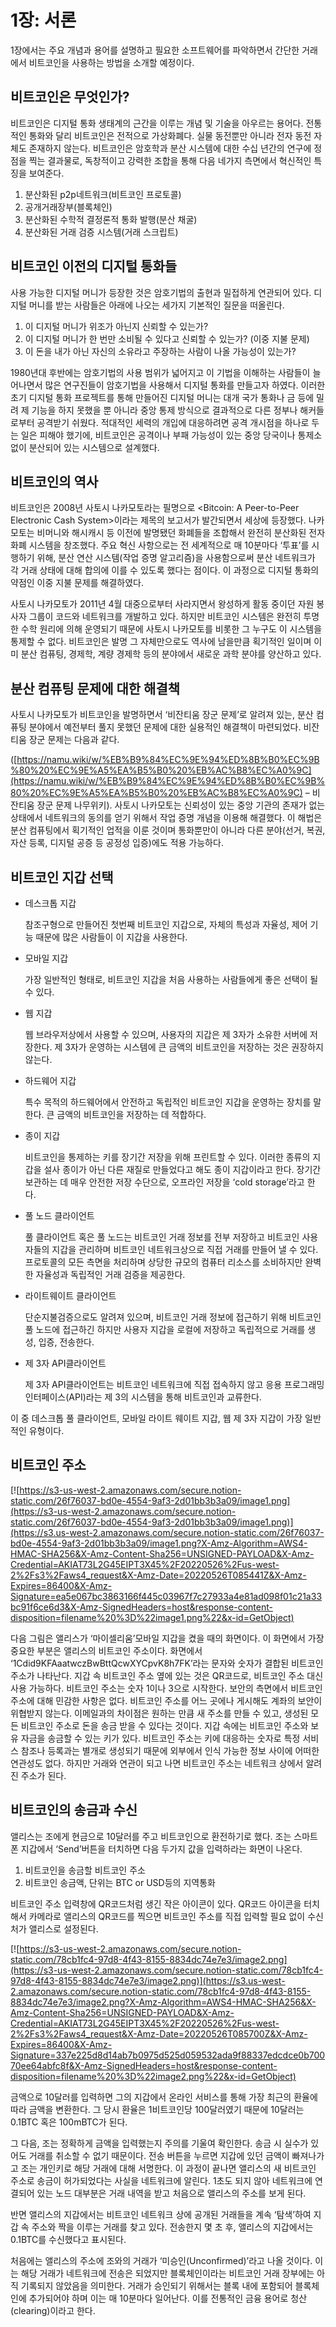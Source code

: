 # 1장: 서론

1장에서는 주요 개념과 용어를 설명하고 필요한 소프트웨어를 파악하면서 간단한 거래에서 비트코인을 사용하는 방법을 소개할 예정이다.

## **비트코인은 무엇인가?**

비트코인은 디지털 통화 생태계의 근간을 이루는 개념 및 기술을 아우르는 용어다. 전통적인 통화와 달리 비트코인은 전적으로 가상화폐다. 실물 동전뿐만 아니라 전자 동전 자체도 존재하지 않는다. 비트코인은 암호학과 분산 시스템에 대한 수십 년간의 연구에 정점을 찍는 결과물로, 독창적이고 강력한 조합을 통해 다음 네가지 측면에서 혁신적인 특징을 보여준다.

1. 분산화된 p2p네트워크(비트코인 프로토콜)
2. 공개거래장부(블록체인)
3. 분산화된 수학적 결정론적 통화 발행(분산 채굴)
4. 분산화된 거래 검증 시스템(거래 스크립트)

## **비트코인 이전의 디지털 통화들**

사용 가능한 디지털 머니가 등장한 것은 암호기법의 출현과 밀접하게 연관되어 있다. 디지털 머니를 받는 사람들은 아래에 나오는 세가지 기본적인 질문을 떠올린다.

1. 이 디지털 머니가 위조가 아닌지 신뢰할 수 있는가?
2. 이 디지털 머니가 한 번만 소비될 수 있다고 신뢰할 수 있는가? (이중 지불 문제)
3. 이 돈을 내가 아닌 자신의 소유라고 주장하는 사람이 나올 가능성이 있는가?

1980년대 후반에는 암호기법의 사용 범위가 넓어지고 이 기법을 이해하는 사람들이 늘어나면서 많은 연구진들이 암호기법을 사용해서 디지털 통화를 만들고자 하였다. 이러한 초기 디지털 통화 프로젝트를 통해 만들어진 디지털 머니는 대개 국가 통화나 금 등에 밀려 제 기능을 하지 못했을 뿐 아니라 중앙 통제 방식으로 결과적으로 다른 정부나 해커들로부터 공격받기 쉬웠다. 적대적인 세력의 개입에 대응하려면 공격 개시점을 하나로 두는 일은 피해야 했기에, 비트코인은 공격이나 부패 가능성이 있는 중앙 당국이나 통제소 없이 분산되어 있는 시스템으로 설계했다.

## **비트코인의 역사**

비트코인은 2008년 사토시 나카모토라는 필명으로 <Bitcoin: A Peer-to-Peer Electronic Cash System>이라는 제목의 보고서가 발간되면서 세상에 등장했다. 나카모토는 비머니와 해시캐시 등 이전에 발명됐던 화폐들을 조합해서 완전히 분산화된 전자화폐 시스템을 창조했다. 주요 혁신 사항으로는 전 세계적으로 매 10분마다 ‘투표’를 시행하기 위해, 분산 연산 시스템(작업 증명 알고리즘)을 사용함으로써 분산 네트워크가 각 거래 상태에 대해 합의에 이를 수 있도록 했다는 점이다. 이 과정으로 디지털 통화의 약점인 이중 지불 문제를 해결하였다.

사토시 나카모토가 2011년 4월 대중으로부터 사라지면서 왕성하게 활동 중이던 자원 봉사자 그룹이 코드와 네트워크를 개발하고 있다. 하지만 비트코인 시스템은 완전히 투명한 수학 원리에 의해 운영되기 때문에 사토시 나카모토를 비롯한 그 누구도 이 시스템을 통제할 수 없다. 비트코인은 발명 그 자체만으로도 역사에 남을만큼 획기적인 일이며 이미 분산 컴퓨팅, 경제학, 계량 경제학 등의 분야에서 새로운 과학 분야를 양산하고 있다.

## **분산 컴퓨팅 문제에 대한 해결책**

사토시 나카모토가 비트코인을 발명하면서 ‘비잔티움 장군 문제’로 알려져 있는, 분산 컴퓨팅 분야에서 예전부터 풀지 못했던 문제에 대한 실용적인 해결책이 마련되었다. 비잔티움 장군 문제는 다음과 같다.

([https://namu.wiki/w/%EB%B9%84%EC%9E%94%ED%8B%B0%EC%9B%80%20%EC%9E%A5%EA%B5%B0%20%EB%AC%B8%EC%A0%9C](https://namu.wiki/w/%EB%B9%84%EC%9E%94%ED%8B%B0%EC%9B%80%20%EC%9E%A5%EA%B5%B0%20%EB%AC%B8%EC%A0%9C) – 비잔티움 장군 문제 나무위키). 사토시 나카모토는 신뢰성이 있는 중앙 기관의 존재가 없는 상태에서 네트워크의 동의를 얻기 위해서 작업 증명 개념을 이용해 해결했다. 이 해법은 분산 컴퓨팅에서 획기적인 업적을 이룬 것이며 통화뿐만이 아니라 다른 분야(선거, 복권, 자산 등록, 디지털 공증 등 공정성 입증)에도 적용 가능하다.

## **비트코인 지갑 선택**

- 데스크톱 지갑
    
    참조구형으로 만들어진 첫번째 비트코인 지갑으로, 자체의 특성과 자율성, 제어 기능 때문에 많은 사람들이 이 지갑을 사용한다.
    
- 모바일 지갑
    
    가장 일반적인 형태로, 비트코인 지갑을 처음 사용하는 사람들에게 좋은 선택이 될 수 있다.
    
- 웹 지갑
    
    웹 브라우저상에서 사용할 수 있으며, 사용자의 지갑은 제 3자가 소유한 서버에 저장한다. 제 3자가 운영하는 시스템에 큰 금액의 비트코인을 저장하는 것은 권장하지 않는다.
    
- 하드웨어 지갑
    
    특수 목적의 하드웨어에서 안전하고 독립적인 비트코인 지갑을 운영하는 장치를 말한다. 큰 금액의 비트코인을 저장하는 데 적합하다.
    
- 종이 지갑
    
    비트코인을 통제하는 키를 장기간 저장을 위해 프린트할 수 있다. 이러한 종류의 지갑을 설사 종이가 아닌 다른 재질로 만들었다고 해도 종이 지갑이라고 한다. 장기간 보관하는 데 매우 안전한 저장 수단으로, 오프라인 저장을 ‘cold storage’라고 한다.
    
- 풀 노드 클라이언트
    
    풀 클라이언트 혹은 풀 노드는 비트코인 거래 정보를 전부 저장하고 비트코인 사용자들의 지갑을 관리하며 비트코인 네트워크상으로 직접 거래를 만들어 낼 수 있다. 프로토콜의 모든 측면을 처리하며 상당한 규모의 컴퓨터 리소스를 소비하지만 완벽한 자율성과 독립적인 거래 검증을 제공한다.
    
- 라이트웨이트 클라이언트
    
    단순지불검증으로도 알려져 있으며, 비트코인 거래 정보에 접근하기 위해 비트코인 풀 노드에 접근하긴 하지만 사용자 지갑을 로컬에 저장하고 독립적으로 거래를 생성, 입증, 전송한다.
    
- 제 3자 API클라이언트
    
    제 3자 API클라이언트는 비트코인 네트워크에 직접 접속하지 않고 응용 프로그래밍 인터페이스(API)라는 제 3의 시스템을 통해 비트코인과 교류한다.
    

이 중 데스크톱 풀 클라이언트, 모바일 라이트 웨이트 지갑, 웹 제 3자 지갑이 가장 일반적인 유형이다.

## **비트코인 주소**

[![https://s3-us-west-2.amazonaws.com/secure.notion-static.com/26f76037-bd0e-4554-9af3-2d01bb3b3a09/image1.png](https://s3-us-west-2.amazonaws.com/secure.notion-static.com/26f76037-bd0e-4554-9af3-2d01bb3b3a09/image1.png)](https://s3.us-west-2.amazonaws.com/secure.notion-static.com/26f76037-bd0e-4554-9af3-2d01bb3b3a09/image1.png?X-Amz-Algorithm=AWS4-HMAC-SHA256&X-Amz-Content-Sha256=UNSIGNED-PAYLOAD&X-Amz-Credential=AKIAT73L2G45EIPT3X45%2F20220526%2Fus-west-2%2Fs3%2Faws4_request&X-Amz-Date=20220526T085441Z&X-Amz-Expires=86400&X-Amz-Signature=ea5e067bc3863166f445c03967f7c27933a4e81ad098f01c21a33bc91f6ce6d3&X-Amz-SignedHeaders=host&response-content-disposition=filename%20%3D%22image1.png%22&x-id=GetObject)

다음 그림은 앨리스가 ‘마이셀리움’모바일 지갑을 켰을 때의 화면이다. 이 화면에서 가장 중요한 부분은 앨리스의 비트코인 주소이다. 화면에서 ‘1Cdid9KFAaatwczBwBttQcwXYCpvK8h7FK’라는 문자와 숫자가 결합된 비트코인 주소가 나타난다. 지갑 속 비트코인 주소 옆에 있는 것은 QR코드로, 비트코인 주소 대신 사용 가능하다. 비트코인 주소는 숫자 1이나 3으로 시작한다. 보안의 측면에서 비트코인 주소에 대해 민감한 사항은 없다. 비트코인 주소를 어느 곳에나 게시해도 계좌의 보안이 위협받지 않는다. 이메일과의 차이점은 원하는 만큼 새 주소를 만들 수 있고, 생성된 모든 비트코인 주소로 돈을 송금 받을 수 있다는 것이다. 지갑 속에는 비트코인 주소와 보유 자금을 송금할 수 있는 키가 있다. 비트코인 주소는 키에 대응하는 숫자로 특정 서비스 참조나 등록과는 별개로 생성되기 때문에 외부에서 인식 가능한 정보 사이에 어떠한 연관성도 없다. 하지만 거래와 연관이 되고 나면 비트코인 주소는 네트워크 상에서 알려진 주소가 된다.

## **비트코인의 송금과 수신**

앨리스는 조에게 현금으로 10달러를 주고 비트코인으로 환전하기로 했다. 조는 스마트폰 지갑에서 ‘Send’버튼을 터치하면 다음 두가지 값을 입력하라는 화면이 나온다.

1. 비트코인을 송금할 비트코인 주소
2. 비트코인 송금액, 단위는 BTC or USD등의 지역통화

비트코인 주소 입력창에 QR코드처럼 생긴 작은 아이콘이 있다. QR코드 아이콘을 터치해서 카메라로 앨리스의 QR코드를 찍으면 비트코인 주소를 직접 입력할 필요 없이 수신처가 앨리스로 설정된다.

[![https://s3-us-west-2.amazonaws.com/secure.notion-static.com/78cb1fc4-97d8-4f43-8155-8834dc74e7e3/image2.png](https://s3-us-west-2.amazonaws.com/secure.notion-static.com/78cb1fc4-97d8-4f43-8155-8834dc74e7e3/image2.png)](https://s3.us-west-2.amazonaws.com/secure.notion-static.com/78cb1fc4-97d8-4f43-8155-8834dc74e7e3/image2.png?X-Amz-Algorithm=AWS4-HMAC-SHA256&X-Amz-Content-Sha256=UNSIGNED-PAYLOAD&X-Amz-Credential=AKIAT73L2G45EIPT3X45%2F20220526%2Fus-west-2%2Fs3%2Faws4_request&X-Amz-Date=20220526T085700Z&X-Amz-Expires=86400&X-Amz-Signature=337e225d8d14ab7b0975d525d059532ada9f88337edcdce0b70070ee64abfc8f&X-Amz-SignedHeaders=host&response-content-disposition=filename%20%3D%22image2.png%22&x-id=GetObject)

금액으로 10달러를 입력하면 그의 지갑에서 온라인 서비스를 통해 가장 최근의 환율에 따라 금액을 변환한다. 그 당시 환율은 1비트코인당 100달러였기 때문에 10달러는 0.1BTC 혹은 100mBTC가 된다.

그 다음, 조는 정확하게 금액을 입력했는지 주의를 기울여 확인한다. 송금 시 실수가 있어도 거래를 취소할 수 없기 때문이다. 전송 버튼을 누르면 지갑에 있던 금액이 빠져나가고 조는 개인키로 해당 거래에 대해 서명한다. 이 과정이 끝나면 앨리스의 새 비트코인 주소로 송금이 허가되었다는 사실을 네트워크에 알린다. 1초도 되지 않아 네트워크에 연결되어 있는 노드 대부분은 거래 내역을 받고 처음으로 앨리스의 주소를 보게 된다.

반면 앨리스의 지갑에서는 비트코인 네트워크 상에 공개된 거래들을 계속 ‘탐색’하여 지갑 속 주소와 짝을 이루는 거래를 찾고 있다. 전송한지 몇 초 후, 앨리스의 지갑에서는 0.1BTC를 수신했다고 표시된다.

처음에는 앨리스의 주소에 조와의 거래가 ‘미승인(Unconfirmed)’라고 나올 것이다. 이는 해당 거래가 네트워크에 전송은 되었지만 블록체인이라는 비트코인 거래 장부에는 아직 기록되지 않았음을 의미한다. 거래가 승인되기 위해서는 블록 내에 포함되어 블록체인에 추가되어야 하며 이는 매 10분마다 일어난다. 이를 전통적인 금융 용어로 청산(clearing)이라고 한다.
